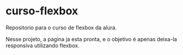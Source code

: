 # curso-flexbox
Repositorio para o curso de flexbox da alura.

Nesse projeto, a pagina ja esta pronta, e o objetivo é apenas deixa-la responsiva utilizando flexbox.
